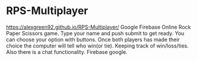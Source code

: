 # RPS-Multiplayer
https://alexgreen92.github.io/RPS-Multiplayer/
Google Firebase 
Online Rock Paper Scissors game. Type your name and push submit to get ready. You can choose your option with buttons. Once both players has made their choice the computer will tell who win(or tie). Keeping track of win/loss/ties. Also there is a chat functionality.
Firebase google. 
